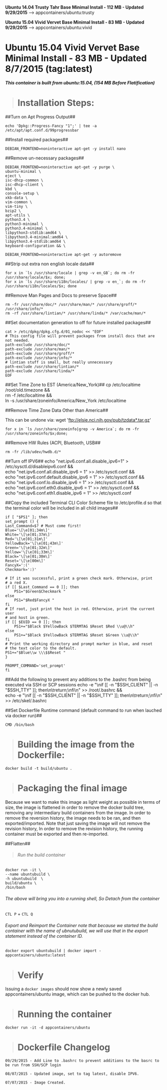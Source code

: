 **Ubuntu 14.04 Trusty Tahr Base Minimal Install - 112 MB - Updated 9/29/2015**
-->  appcontainers/ubuntu:trusty

**Ubuntu 15.04 Vivid Vervet Base Minimal Install - 83 MB - Updated 9/29/2015**
-->  appcontainers/ubuntu:vivid

# Ubuntu 15.04 Vivid Vervet Base Minimal Install - 83 MB - Updated 8/7/2015 (tag:latest)


***This container is built from ubuntu:15.04, (154 MB Before Flatification)***


># Installation Steps:

##Turn on Apt Progress Output##
   
    echo 'Dpkg::Progress-Fancy "1";' | tee -a /etc/apt/apt.conf.d/99progressbar

##Install required packages##

    DEBIAN_FRONTEND=noninteractive apt-get -y install nano

##Remove un-necessary packages##
    
    DEBIAN_FRONTEND=noninteractive apt-get -y purge \
    ubuntu-minimal \
    eject \
    isc-dhcp-common \
    isc-dhcp-client \
    kbd \
    console-setup \
    xkb-data \
    vim-common \
    vim-tiny \
    bzip2 \
    apt-utils \
    python3.4 \
    python3-minimal \
    python3.4-minimal \
    libpython3-stdlib:amd64 \
    libpython3.4-minimal:amd64 \
    libpython3.4-stdlib:amd64 \
    keyboard-configuration && \
    
    DEBIAN_FRONTEND=noninteractive apt-get -y autoremove


##Strip out extra non english locale data##

    for x in `ls /usr/share/locale | grep -v en_GB`; do rm -fr /usr/share/locale/$x; done;
    for x in `ls /usr/share/i18n/locales/ | grep -v en_`; do rm -fr /usr/share/i18n/locales/$x; done


##Remove Man Pages and Docs to preserve Space##

    rm -fr /usr/share/doc/* /usr/share/man/* /usr/share/groff/* /usr/share/info/*
    rm -rf /usr/share/lintian/* /usr/share/linda/* /var/cache/man/*


##Set documentation generation to off for future installed packages##
       
    cat > /etc/dpkg/dpkg.cfg.d/01_nodoc << "EOF"
    # This config file will prevent packages from install docs that are not needed.
    path-exclude /usr/share/doc/*
    path-exclude /usr/share/man/*
    path-exclude /usr/share/groff/*
    path-exclude /usr/share/info/*
    # lintian stuff is small, but really unnecessary
    path-exclude /usr/share/lintian/*
    path-exclude /usr/share/linda/*
    EOF

##Set Time Zone to EST (America/New_York)##
    cp /etc/localtime /root/old.timezone && \
    rm -f /etc/localtime && \
    ln -s /usr/share/zoneinfo/America/New_York /etc/localtime

##Remove Time Zone Data Other than America##

This can be undone via: wget 'ftp://elsie.nci.nih.gov/pub/tzdata*.tar.gz'
   
    for x in `ls /usr/share/zoneinfo|grep -v America`; do rm -fr /usr/share/zoneinfo/$x;done;

##Remove HW Rules (ACPI, Bluetooth, USB##

   `rm -fr /lib/udev/hwdb.d/*`

##Turn off IPV6##
    echo "net.ipv6.conf.all.disable_ipv6=1" > /etc/sysctl.d/disableipv6.conf && \
    echo "net.ipv6.conf.all.disable_ipv6 = 1" >> /etc/sysctl.conf && \
    echo "net.ipv6.conf.default.disable_ipv6 = 1" >> /etc/sysctl.conf && \
    echo "net.ipv6.conf.lo.disable_ipv6 = 1" >> /etc/sysctl.conf && \
    echo "net.ipv6.conf.eth0.disable_ipv6 = 1" >> /etc/sysctl.conf && \
    echo "net.ipv6.conf.eth1.disable_ipv6 = 1" >> /etc/sysctl.conf

##Copy the included Terminal CLI Color Scheme file to /etc/profile.d so that the terminal color will be included in all child images##

    if [ "$PS1" ]; then
    set_prompt () {
    Last_Command=$? # Must come first!
    Blue='\[\e[01;34m\]'
    White='\[\e[01;37m\]'
    Red='\[\e[01;31m\]'
    YellowBack='\[\e[01;43m\]'
    Green='\[\e[01;32m\]'
    Yellow='\[\e[01;33m\]'
    Black='\[\e[01;30m\]'
    Reset='\[\e[00m\]'
    FancyX=':('
    Checkmark=':)'

    # If it was successful, print a green check mark. Otherwise, print
    # a red X.
    if [[ $Last_Command == 0 ]]; then
        PS1="$Green$Checkmark "
    else
        PS1="$Red$FancyX "
    fi
    # If root, just print the host in red. Otherwise, print the current user
    # and host in green.
    if [[ $EUID == 0 ]]; then
        PS1+="$Black $YellowBack $TERMTAG $Reset $Red \\u@\\h"
    else
        PS1+="$Black $YellowBack $TERMTAG $Reset $Green \\u@\\h"
    fi
    # Print the working directory and prompt marker in blue, and reset
    # the text color to the default.
    PS1+="$Blue\\w \\\$$Reset "
    }
    
    PROMPT_COMMAND='set_prompt'
    fi

##Add the following to prevent any additions to the .bashrc from being executed via SSH or SCP sessions
    echo -e "\nif [[ -n \"\$SSH_CLIENT\" || -n \"\$SSH_TTY\" ]]; then\n\treturn;\nfi\n" >> /root/.bashrc && \
    echo -e "\nif [[ -n \"\$SSH_CLIENT\" || -n \"\$SSH_TTY\" ]]; then\n\treturn;\nfi\n" >> /etc/skel/.bashrc


##Set Dockerfile Runtime command (default command to run when lauched via docker run)##
    
    CMD /bin/bash

># Building the image from the Dockerfile:
    
   `docker build -t build/ubuntu .`


># Packaging the final image

Because we want to make this image as light weight as possible in terms of size, the image is flattened in order to remove the docker build tree, removing any intermediary build containers from the image. In order to remove the reversion history, the image needs to be ran, and then exported/imported. Note that just saving the image will not remove the revision history, In order to remove the revision history, the running container must be exported and then re-imported. 

##Flatten##

>###### Run the build container

    docker run -it \
    --name ubuntubuild \
    -h ubuntubuild  \
    build/ubuntu \
    /bin/bash
 
   
###### The above will bring you into a running shell, So Detach from the container
    
   `CTL P` + `CTL Q`


###### Export and Reimport the Container note that because we started the build container with the name of ubnutubuild, we will use that in the export statement instead of the container ID.

    
    docker export ubuntubuild | docker import - appcontainers/ubuntu:latest

># Verify

Issuing a `docker images` should now show a newly saved appcontainers/ubuntu image, which can be pushed to the docker hub.

># Running the container
    
   `docker run -it -d appcontainers/ubuntu`


># Dockerfile Changelog

    09/29/2015 - Add Line to .bashrc to prevent additions to the basrc to be run from SSH/SCP login

    08/07/2015 - Updated image, set to tag latest, disable IPV6.

    07/07/2015 - Image Created.